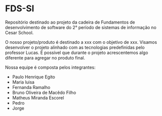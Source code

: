 # FDS-SI
Repositório destinado ao projeto da cadeira de Fundamentos de desenvolvimento de software do 2° período de sistemas de informação no Cesar School.

O nosso projeto/produto é destinado a xxx com o objetivo de xxx.
Visamos desenvolver o projeto alinhado com as tecnologias predefinidas pelo professor Lucas. É possível que durante o projeto acrescentemos algo diferente para agregar no produto final.

Nossa equipe é composta pelos integrantes:
- Paulo Henrique Egito
- Maria luisa
- Fernanda Ramalho
- Bruno Oliveira de Macêdo Filho
- Matheus Miranda Escorel
- Pedro
- Jorge
